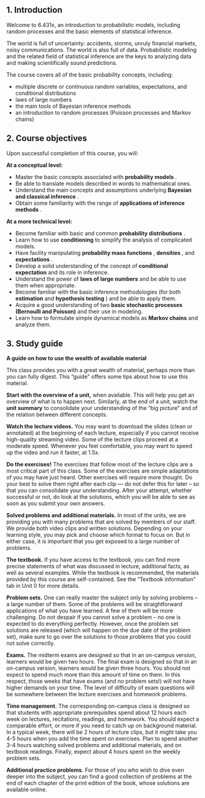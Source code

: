 ## 1. Introduction

Welcome to 6.431x, an introduction to probabilistic models, including random processes and the basic elements of statistical inference.

The world is full of uncertainty: accidents, storms, unruly financial markets, noisy communications. The world is also full of data. Probabilistic modeling and the related field of statistical inference are the keys to analyzing data and making scientifically sound predictions.

The course covers all of the basic probability concepts, including:

- multiple discrete or continuous random variables, expectations, and conditional distributions
- laws of large numbers
- the main tools of Bayesian inference methods
- an introduction to random processes (Poisson processes and Markov chains)



## 2. Course objectives

Upon successful completion of this course, you will:

**At a conceptual level:**

- Master the basic concepts associated with **probability models** .
- Be able to translate models described in words to mathematical ones.
- Understand the main concepts and assumptions underlying **Bayesian and classical inference** .
- Obtain some familiarity with the range of **applications of inference methods** .

**At a more technical level:**

- Become familiar with basic and common **probability distributions** .
- Learn how to use **conditioning** to simplify the analysis of complicated models.
- Have facility manipulating **probability mass functions** , **densities** , and **expectations** .
- Develop a solid understanding of the concept of **conditional expectation** and its role in inference.
- Understand the power of **laws of large numbers** and be able to use them when appropriate.
- Become familiar with the basic inference methodologies (for both **estimation** and **hypothesis testing** ) and be able to apply them.
- Acquire a good understanding of two **basic stochastic processes (Bernoulli and Poisson)** and their use in modeling.
- Learn how to formulate simple dynamical models as **Markov chains** and analyze them.



## 3. Study guide

**A guide on how to use the wealth of available material**

This class provides you with a great wealth of material, perhaps more than you can fully digest. This “guide" offers some tips about how to use this material.

**Start with the overview of a unit,** when available. This will help you get an overview of what is to happen next. Similarly, at the end of a unit, watch the **unit summary** to consolidate your understanding of the “big picture" and of the relation between different concepts.

**Watch the lecture videos.** You may want to download the slides (clean or annotated) at the beginning of each lecture, especially if you cannot receive high-quality streaming video. Some of the lecture clips proceed at a moderate speed. Whenever you feel comfortable, you may want to speed up the video and run it faster, at 1.5x.

**Do the exercises!** The exercises that follow most of the lecture clips are a most critical part of this class. Some of the exercises are simple adaptations of you may have just heard. Other exercises will require more thought. Do your best to solve them right after each clip — do not defer this for later – so that you can consolidate your understanding. After your attempt, whether successful or not, do look at the solutions, which you will be able to see as soon as you submit your own answers.

**Solved problems and additional materials.** In most of the units, we are providing you with many problems that are solved by members of our staff. We provide both video clips and written solutions. Depending on your learning style, you may pick and choose which format to focus on. But in either case, it is important that you get exposed to a large number of problems.

**The textbook.** If you have access to the textbook, you can find more precise statements of what was discussed in lecture, additional facts, as well as several examples. While the textbook is recommended, the materials provided by this course are self-contained. See the “Textbook information" tab in Unit 0 for more details.

**Problem sets.** One can really master the subject only by solving problems – a large number of them. Some of the problems will be straightforward applications of what you have learned. A few of them will be more challenging. Do not despair if you cannot solve a problem – no one is expected to do everything perfectly. However, once the problem set solutions are released (which will happen on the due date of the problem set), make sure to go over the solutions to those problems that you could not solve correctly.

**Exams.** The midterm exams are designed so that in an on-campus version, learners would be given two hours. The final exam is designed so that in an on-campus version, learners would be given three hours. You should not expect to spend much more than this amount of time on them. In this respect, those weeks that have exams (and no problem sets!) will not have higher demands on your time. The level of difficulty of exam questions will be somewhere between the lecture exercises and homework problems.

**Time management.** The corresponding on-campus class is designed so that students with appropriate prerequisites spend about 12 hours each week on lectures, recitations, readings, and homework. You should expect a comparable effort, or more if you need to catch up on background material. In a typical week, there will be 2 hours of lecture clips, but it might take you 4-5 hours when you add the time spent on exercises. Plan to spend another 3-4 hours watching solved problems and additional materials, and on textbook readings. Finally, expect about 4 hours spent on the weekly problem sets.

**Additional practice problems.** For those of you who wish to dive even deeper into the subject, you can find a good collection of problems at the end of each chapter of the print edition of the book, whose solutions are available online.
